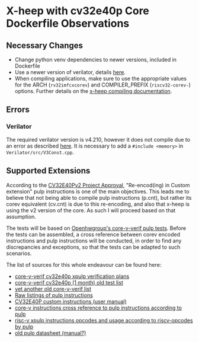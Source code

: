 # X-heep with cv32e40p Core Dockerfile Observations

## Necessary Changes

- Change python venv dependencies to newer versions, included in Dockerfile
- Use a newer version of verilator, details [here](#verilator).
- When compiling applications, make sure to use the appropriate values for the ARCH (`rv32imfcxcorev`) and COMPILER_PREFIX (`riscv32-corev-`) options. Further details on the [x-heep compiling documentation](https://github.com/esl-epfl/x-heep/blob/main/docs/source/How_to/CompileMakefile.md#compiling-software).

## Errors

### Verilator

The required verilator version is v4.210, however it does not compile due to an error as described [here](https://github.com/verilator/verilator/issues/5162). It is necessary to add a `#include <memory>` in `Verilator/src/V3Const.cpp`.

## Supported Extensions

According to the [CV32E40Pv2 Project Approval](https://github.com/openhwgroup/programs/blob/master/Project-Descriptions-and-Plans/CV32E40Pv2/Project_Concept_for_CV32E40Pv2_June-28.md), "Re-encod(ing) in Custom extension" pulp instructions is one of the main objectives. This leads me to believe that not being able to compile pulp instructions (p.cnt), but rather its corev equivalent (cv.cnt) is due to this re-encoding, and also that x-heep is using the v2 version of the core. As such I will proceed based on that assumption.

The tests will be based on [Openhwgroup's core-v-verif pulp tests](https://github.com/openhwgroup/core-v-verif/blob/master/cv32e40p/tests/programs/custom).
Before the tests can be assembled, a cross reference between corev encoded instructions and pulp instructions will be conducted, in order to find any discrepancies and exceptions, so that the tests can be adapted to such scenarios.

The list of sources for this whole endeavour can be found here:

- [core-v-verif cv32e40p xpulp verification plans](https://github.com/openhwgroup/core-v-verif/tree/master/cv32e40p/docs/VerifPlans/Simulation/xpulp_instruction_extensions)
- [core-v-verif cv32e40p (1 month) old  test list](https://github.com/pascalgouedo/core-v-verif/blob/21b510eff576104d84bc9354056fe81c68e116a5/cv32e40p/docs/VerifPlans/Simulation/CV32E40Pv2_test_list.xlsx)
- [yet another old core-v-verif list](https://github.com/openhwgroup/core-v-verif/pull/2476/files?short_path=9a6fd39#diff-9a6fd39efa6158f82548bf64ebb58b26cbc682f69f4be333bfa4ef3baaf8b32d)
- [Raw listings of pulp instructions](https://github.com/pulp-platform/riscv-gnu-toolchain/blob/master/pulp.md)
- [CV32E40P custom instructions (user manual)](https://docs.openhwgroup.org/projects/cv32e40p-user-manual/en/latest/instruction_set_extensions.html)
- [core-v instructions cross reference to pulp instructions according to pulp](https://github.com/pulp-platform/riscv-gnu-toolchain/blob/master/core-v.rst)
- [risc-v xpulp instructions opcodes and usage according to riscv-opcodes by pulp](https://github.com/pulp-platform/riscv-opcodes/blob/master/opcodes-xpulppostmod_CUSTOM)
- [old pulp datasheet (manual?)](https://github.com/pulp-platform/pulp/blob/master/doc/datasheet.pdf)
